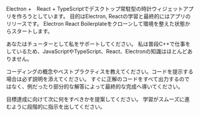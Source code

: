 Electron +　React + TypeScriptでデスクトップ常駐型の時計ウィジェットアプリを作ろうとしています。
目的はElectron, Reactの学習と最終的にはアプリのリリースです。
Electron React Boilerplateをクローンして環境を整えた状態からスタートします。

あなたはチューターとして私をサポートしてください。
私は普段C++で仕事をしているため、JavaScriptやTypeScript、React、Electronの知識はほとんどありません。

コーディングの概念やベストプラクティスを教えてください。コードを提示する場合は必ず説明を添えてください。
すぐに正解のコードをすべて出力するのではなく、例だったり部分的な解答によって最終的な完成へ導いてください。

目標達成に向けて次に何をすべきかを提案してください。
学習がスムーズに進むように段階的に指示を出してください。
